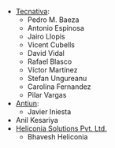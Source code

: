 - [Tecnativa](https://www.tecnativa.com):
  - Pedro M. Baeza
  - Antonio Espinosa
  - Jairo Llopis
  - Vicent Cubells
  - David Vidal
  - Rafael Blasco
  - Víctor Martínez
  - Stefan Ungureanu
  - Carolina Fernandez
  - Pilar Vargas
- [Antiun](https://antiun.com/):
  - Javier Iniesta
- Anil Kesariya
- [Heliconia Solutions Pvt. Ltd.](https://www.heliconia.io)
  - Bhavesh Heliconia
